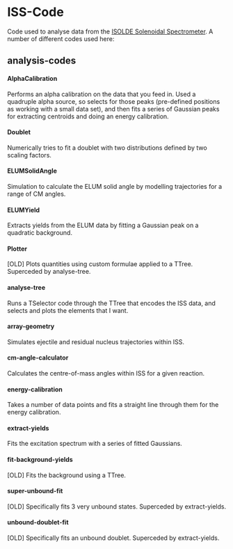 # ISS-Code
Code used to analyse data from the [ISOLDE Solenoidal Spectrometer](https://isolde-solenoidal-spectrometer.web.cern.ch/). A number of different codes used here:


## analysis-codes
#### AlphaCalibration
Performs an alpha calibration on the data that you feed in. Used a quadruple alpha source, so selects for those peaks (pre-defined positions as working with a small data set), and then fits a series of Gaussian peaks for extracting centroids and doing an energy calibration.

#### Doublet
Numerically tries to fit a doublet with two distributions defined by two scaling factors.

#### ELUMSolidAngle
Simulation to calculate the ELUM solid angle by modelling trajectories for a range of CM angles.

#### ELUMYield
Extracts yields from the ELUM data by fitting a Gaussian peak on a quadratic background.

#### Plotter
\[OLD\] Plots quantities using custom formulae applied to a TTree. Superceded by analyse-tree.

#### analyse-tree
Runs a TSelector code through the TTree that encodes the ISS data, and selects and plots the elements that I want.

#### array-geometry
Simulates ejectile and residual nucleus trajectories within ISS.

#### cm-angle-calculator
Calculates the centre-of-mass angles within ISS for a given reaction.

#### energy-calibration
Takes a number of data points and fits a straight line through them for the energy calibration.

#### extract-yields
Fits the excitation spectrum with a series of fitted Gaussians.

#### fit-background-yields
\[OLD\] Fits the background using a TTree.

#### super-unbound-fit
\[OLD\] Specifically fits 3 very unbound states. Superceded by extract-yields.

#### unbound-doublet-fit
\[OLD\] Specifically fits an unbound doublet. Superceded by extract-yields.

